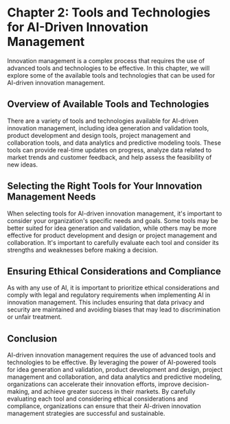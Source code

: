 Chapter 2: Tools and Technologies for AI-Driven Innovation Management
=====================================================================

Innovation management is a complex process that requires the use of advanced tools and technologies to be effective. In this chapter, we will explore some of the available tools and technologies that can be used for AI-driven innovation management.

Overview of Available Tools and Technologies
--------------------------------------------

There are a variety of tools and technologies available for AI-driven innovation management, including idea generation and validation tools, product development and design tools, project management and collaboration tools, and data analytics and predictive modeling tools. These tools can provide real-time updates on progress, analyze data related to market trends and customer feedback, and help assess the feasibility of new ideas.

Selecting the Right Tools for Your Innovation Management Needs
--------------------------------------------------------------

When selecting tools for AI-driven innovation management, it's important to consider your organization's specific needs and goals. Some tools may be better suited for idea generation and validation, while others may be more effective for product development and design or project management and collaboration. It's important to carefully evaluate each tool and consider its strengths and weaknesses before making a decision.

Ensuring Ethical Considerations and Compliance
----------------------------------------------

As with any use of AI, it is important to prioritize ethical considerations and comply with legal and regulatory requirements when implementing AI in innovation management. This includes ensuring that data privacy and security are maintained and avoiding biases that may lead to discrimination or unfair treatment.

Conclusion
----------

AI-driven innovation management requires the use of advanced tools and technologies to be effective. By leveraging the power of AI-powered tools for idea generation and validation, product development and design, project management and collaboration, and data analytics and predictive modeling, organizations can accelerate their innovation efforts, improve decision-making, and achieve greater success in their markets. By carefully evaluating each tool and considering ethical considerations and compliance, organizations can ensure that their AI-driven innovation management strategies are successful and sustainable.
